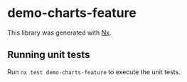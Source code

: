 # demo-charts-feature

This library was generated with [Nx](https://nx.dev).

## Running unit tests

Run `nx test demo-charts-feature` to execute the unit tests.
